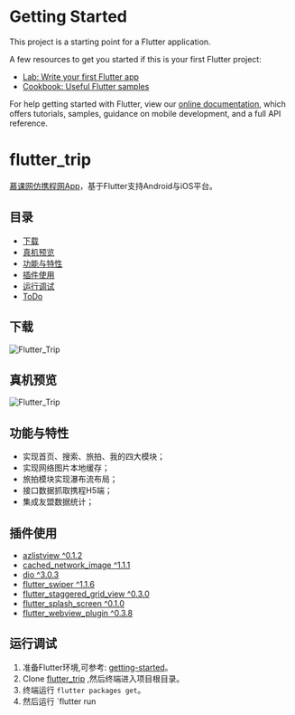 # Getting Started

This project is a starting point for a Flutter application.

A few resources to get you started if this is your first Flutter project:

- [Lab: Write your first Flutter app](https://flutter.dev/docs/get-started/codelab)
- [Cookbook: Useful Flutter samples](https://flutter.dev/docs/cookbook)

For help getting started with Flutter, view our
[online documentation](https://flutter.dev/docs), which offers tutorials,
samples, guidance on mobile development, and a full API reference.


# flutter_trip

[慕课网仿携程网App](https://coding.imooc.com/class/321.html)，基于Flutter支持Android与iOS平台。

## 目录

- [下载](#下载)
- [真机预览](#真机预览)
- [功能与特性](#功能与特性)
- [插件使用](#插件使用)
- [运行调试](#运行调试)
- [ToDo](#ToDo)

## 下载

![Flutter_Trip](<https://raw.githubusercontent.com/wkl007/flutter_trip/master/screenshot/flutter_trip_two_code.png>)

## 真机预览

![Flutter_Trip](https://raw.githubusercontent.com/wkl007/flutter_trip/master/screenshot/flutter_trip_preview.png)

## 功能与特性

- 实现首页、搜索、旅拍、我的四大模块；
- 实现网络图片本地缓存；
- 旅拍模块实现瀑布流布局；
- 接口数据抓取携程H5端；
- 集成友盟数据统计；

## 插件使用

- [azlistview ^0.1.2](https://pub.flutter-io.cn/packages/azlistview)
- [cached_network_image ^1.1.1](https://pub.flutter-io.cn/packages/cached_network_image)
- [dio ^3.0.3](https://pub.flutter-io.cn/packages/dio)
- [flutter_swiper ^1.1.6](https://pub.flutter-io.cn/packages/flutter_swiper)
- [flutter_staggered_grid_view ^0.3.0](https://pub.flutter-io.cn/packages/flutter_staggered_grid_view)
- [flutter_splash_screen ^0.1.0](https://pub.flutter-io.cn/packages/flutter_splash_screen)
- [flutter_webview_plugin ^0.3.8](https://pub.flutter-io.cn/packages/flutter_webview_plugin)

## 运行调试

1. 准备Flutter环境,可参考: [getting-started](<https://flutter-io.cn/docs/get-started/install>)。
2. Clone [flutter_trip](https://github.com/wkl007/flutter_trip.git) ,然后终端进入项目根目录。
3. 终端运行 `flutter packages get`。
4. 然后运行 `flutter run
